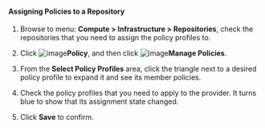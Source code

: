 #### Assigning Policies to a Repository

1. Browse to menu: **Compute > Infrastructure > Repositories**, check the repositories that you need to assign the policy profiles to.

2. Click ![image](../images/1941.png)**Policy**, and then click ![image](../images/1851.png)**Manage Policies**.

3. From the **Select Policy Profiles** area, click the triangle next to a desired policy profile to expand it and see its member policies.

4. Check the policy profiles that you need to apply to the provider. It turns blue to show that its assignment state changed.

5. Click **Save** to confirm.

